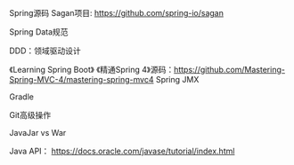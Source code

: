 Spring源码 Sagan项目: https://github.com/spring-io/sagan


Spring Data规范

DDD：领域驱动设计

《Learning Spring Boot》
《精通Spring 4》源码：https://github.com/Mastering-Spring-MVC-4/mastering-spring-mvc4
Spring JMX

Gradle

Git高级操作

JavaJar vs War

Java API： https://docs.oracle.com/javase/tutorial/index.html
